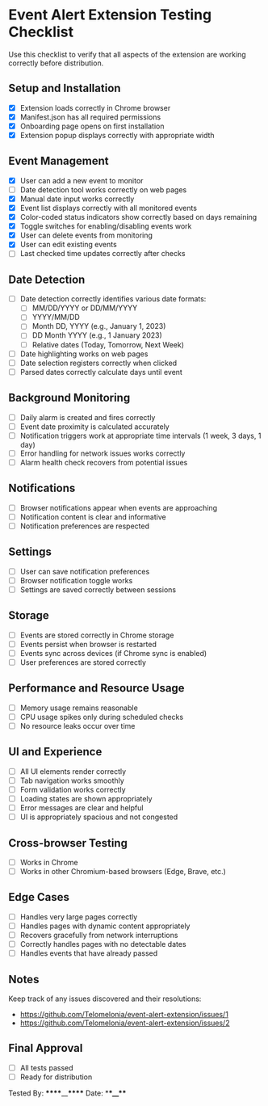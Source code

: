 # Event Alert Extension Testing Checklist

Use this checklist to verify that all aspects of the extension are working correctly before distribution.

## Setup and Installation

- [x] Extension loads correctly in Chrome browser
- [x] Manifest.json has all required permissions
- [x] Onboarding page opens on first installation
- [x] Extension popup displays correctly with appropriate width

## Event Management

- [x] User can add a new event to monitor
- [ ] Date detection tool works correctly on web pages
- [x] Manual date input works correctly
- [x] Event list displays correctly with all monitored events
- [x] Color-coded status indicators show correctly based on days remaining
- [x] Toggle switches for enabling/disabling events work
- [x] User can delete events from monitoring
- [x] User can edit existing events
- [ ] Last checked time updates correctly after checks

## Date Detection

- [ ] Date detection correctly identifies various date formats:
  - [ ] MM/DD/YYYY or DD/MM/YYYY
  - [ ] YYYY/MM/DD
  - [ ] Month DD, YYYY (e.g., January 1, 2023)
  - [ ] DD Month YYYY (e.g., 1 January 2023)
  - [ ] Relative dates (Today, Tomorrow, Next Week)
- [ ] Date highlighting works on web pages
- [ ] Date selection registers correctly when clicked
- [ ] Parsed dates correctly calculate days until event

## Background Monitoring

- [ ] Daily alarm is created and fires correctly
- [ ] Event date proximity is calculated accurately
- [ ] Notification triggers work at appropriate time intervals (1 week, 3 days, 1 day)
- [ ] Error handling for network issues works correctly
- [ ] Alarm health check recovers from potential issues

## Notifications

- [ ] Browser notifications appear when events are approaching
- [ ] Notification content is clear and informative
- [ ] Notification preferences are respected

## Settings

- [ ] User can save notification preferences
- [ ] Browser notification toggle works
- [ ] Settings are saved correctly between sessions

## Storage

- [ ] Events are stored correctly in Chrome storage
- [ ] Events persist when browser is restarted
- [ ] Events sync across devices (if Chrome sync is enabled)
- [ ] User preferences are stored correctly

## Performance and Resource Usage

- [ ] Memory usage remains reasonable
- [ ] CPU usage spikes only during scheduled checks
- [ ] No resource leaks occur over time

## UI and Experience

- [ ] All UI elements render correctly
- [ ] Tab navigation works smoothly
- [ ] Form validation works correctly
- [ ] Loading states are shown appropriately
- [ ] Error messages are clear and helpful
- [ ] UI is appropriately spacious and not congested

## Cross-browser Testing

- [ ] Works in Chrome
- [ ] Works in other Chromium-based browsers (Edge, Brave, etc.)

## Edge Cases

- [ ] Handles very large pages correctly
- [ ] Handles pages with dynamic content appropriately
- [ ] Recovers gracefully from network interruptions
- [ ] Correctly handles pages with no detectable dates
- [ ] Handles events that have already passed

## Notes

Keep track of any issues discovered and their resolutions:

- https://github.com/Telomelonia/event-alert-extension/issues/1
- https://github.com/Telomelonia/event-alert-extension/issues/2

## Final Approval

- [ ] All tests passed
- [ ] Ready for distribution

Tested By: **\*\*\*\***\_\_**\*\*\*\*** Date: \***\*\_\_\*\***

